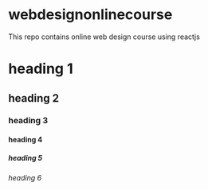 # webdesignonlinecourse
This repo contains online web design course using reactjs
# heading 1
## heading 2
### heading 3
#### heading 4
##### heading 5
###### heading 6

